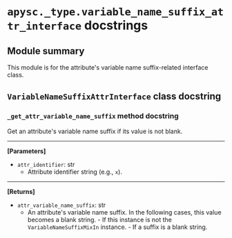 # `apysc._type.variable_name_suffix_attr_interface` docstrings

## Module summary

This module is for the attribute's variable name suffix-related interface class.

## `VariableNameSuffixAttrInterface` class docstring

### `_get_attr_variable_name_suffix` method docstring

Get an attribute's variable name suffix if its value is not blank.<hr>

**[Parameters]**

- `attr_identifier`: str
  - Attribute identifier string (e.g., `x`).

<hr>

**[Returns]**

- `attr_variable_name_suffix`: str
  - An attribute's variable name suffix. In the following cases, this value becomes a blank string. - If this instance is not the `VariableNameSuffixMixIn` instance. - If a suffix is a blank string.